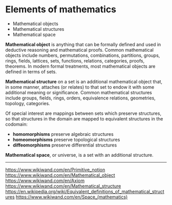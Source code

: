 # Elements of mathematics

- Mathematical objects
- Mathematical structures
- Mathematical space


**Mathematical object** is anything that can be formally defined and used in deductive reasoning and mathematical proofs. Common mathematical objects include numbers, permutations, combinations, partitions, groups, rings, fields, lattices, sets, functions, relations, categories, proofs, theorems. In modern formal treatments, most mathematical objects are defined in terms of sets.

**Mathematical structure** on a set is an additional mathematical object that, in some manner, attaches (or relates) to that set to endow it with some additional meaning or significance. Common mathematical structures include groups, fields, rings, orders, equivalence relations, geometries, topology, categories.

Of special interest are mappings between sets which preserve structures, so that structures in the domain are mapped to equivalent structures in the codomain:
- **homomorphisms** preserve algebraic structures
- **homeomorphisms** preserve topological structures
- **diffeomorphisms** preserve differential structures


**Mathematical space**, or universe, is a set with an additional structure.



---
https://www.wikiwand.com/en/Primitive_notion
https://www.wikiwand.com/en/Mathematical_object
https://www.wikiwand.com/en/Axiom
https://www.wikiwand.com/en/Mathematical_structure
https://en.wikipedia.org/wiki/Equivalent_definitions_of_mathematical_structures
https://www.wikiwand.com/en/Space_(mathematics)
